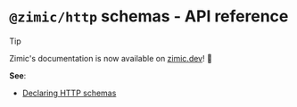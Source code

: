 # `@zimic/http` schemas - API reference

> [!TIP]
>
> Zimic's documentation is now available on [zimic.dev](https://zimic.dev)! :tada:

**See**:

- [Declaring HTTP schemas](https://zimic.dev/docs/http/guides/schemas)
